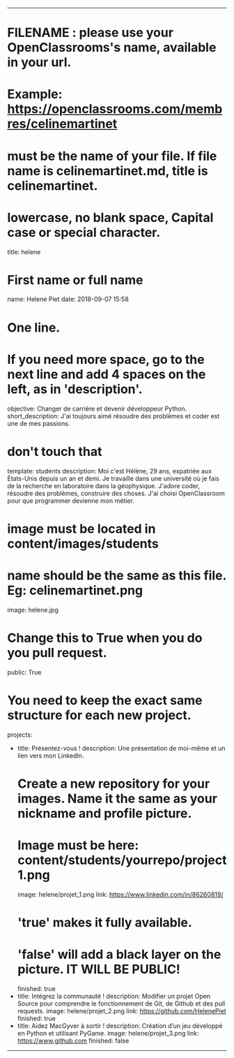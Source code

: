---

# FILENAME : please use your OpenClassrooms's name, available in your url.
# Example: https://openclassrooms.com/membres/celinemartinet
# must be the name of your file. If file name is celinemartinet.md, title is celinemartinet.
# lowercase, no blank space, Capital case or special character.
title: helene

# First name or full name
name: Helene Piet
date: 2018-09-07 15:58

# One line.
# If you need more space, go to the next line and add 4 spaces on the left, as in 'description'.
objective: Changer de carrière et devenir développeur Python.
short_description: J'ai toujours aimé résoudre des problèmes et coder est une de mes passions.

# don't touch that
template: students
description:
    Moi c'est Hélène, 29 ans, expatriée aux États-Unis depuis un an et demi. 
    Je travaille dans une université où je fais de la recherche en laboratoire dans la géophysique. 
    J'adore coder, résoudre des problèmes, construire des choses. 
    J'ai choisi OpenClassroom pour que programmer devienne mon métier.

# image must be located in content/images/students
# name should be the same as this file. Eg: celinemartinet.png
image: helene.jpg

# Change this to True when you do you pull request.
public: True

# You need to keep the exact same structure for each new project.
projects:
  - title: Présentez-vous !
    description: Une présentation de moi-même et un lien vers mon LinkedIn.
    # Create a new repository for your images. Name it the same as your nickname and profile picture.
    # Image must be here: content/students/yourrepo/project1.png
    image: helene/projet_1.png
    link: https://www.linkedin.com/in/86260819/
    # 'true' makes it fully available.
    # 'false' will add a black layer on the picture. IT WILL BE PUBLIC!
    finished: true
  - title: Intégrez la communauté !
    description: Modifier un projet Open Source pour comprendre le fonctionnement de Git, de Github et des pull requests. 
    image: helene/projet_2.png
    link: https://github.com/HelenePiet
    finished: true
  - title: Aidez MacGyver à sortir !
    description: Création d’un jeu développé en Python et utilisant PyGame.
    image: helene/projet_3.png
    link: https://www.github.com
    finished: false
---